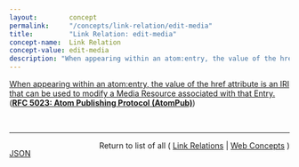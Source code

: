 ```yaml
---
layout:        concept
permalink:     "/concepts/link-relation/edit-media"
title:         "Link Relation: edit-media"
concept-name:  Link Relation
concept-value: edit-media
description: "When appearing within an atom:entry, the value of the href attribute is an IRI that can be used to modify a Media Resource associated with that Entry."
---
```


[When appearing within an atom:entry, the value of the href attribute is an IRI that can be used to modify a Media Resource associated with that Entry.](https://datatracker.ietf.org/doc/html/rfc5023#section-11.2 "Read documentation for Link Relation &#34;edit-media&#34;") (**[RFC 5023: Atom Publishing Protocol (AtomPub)](/specs/IETF/RFC/5023 "The Atom Publishing Protocol (AtomPub) is an application-level protocol for publishing and editing Web resources. The protocol is based on HTTP transfer of Atom-formatted representations. The Atom format is documented in the Atom Syndication Format.")**)

<br/>
<hr/>

<p style="float : left"><a href="./edit-media.json" title="JSON representing this particular Web Concept value">JSON</a></p>
<p style="text-align: right">Return to list of all ( <a href="../link-relation/">Link Relations</a> | <a href="../">Web Concepts</a> )</p>
